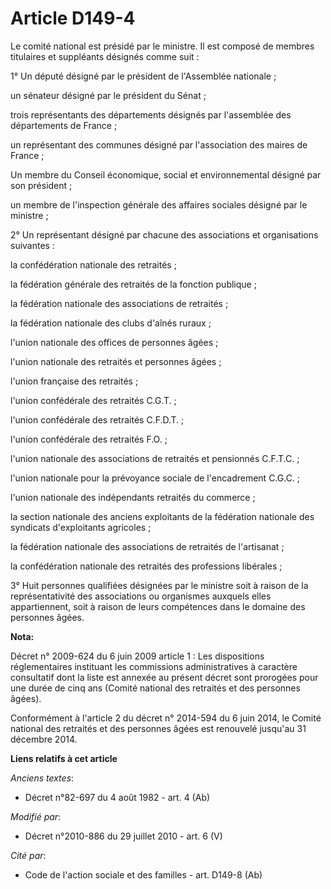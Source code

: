 # Article D149-4

Le comité national est présidé par le ministre. Il est composé de membres titulaires et suppléants désignés comme suit : 

1° Un député désigné par le président de l'Assemblée nationale ; 

un sénateur désigné par le président du Sénat ; 

trois représentants des départements désignés par l'assemblée des départements de France ; 

un représentant des communes désigné par l'association des maires de France ; 

Un membre du   Conseil économique, social et environnemental désigné par son président ; 

un membre de l'inspection générale des affaires sociales désigné par le ministre ; 

2° Un représentant désigné par chacune des associations et organisations suivantes : 

la confédération nationale des retraités ; 

la fédération générale des retraités de la fonction publique ; 

la fédération nationale des associations de retraités ; 

la fédération nationale des clubs d'aînés ruraux ; 

l'union nationale des offices de personnes âgées ; 

l'union nationale des retraités et personnes âgées ; 

l'union française des retraités ; 

l'union confédérale des retraités C.G.T. ; 

l'union confédérale des retraités C.F.D.T. ; 

l'union confédérale des retraités F.O. ; 

l'union nationale des associations de retraités et pensionnés C.F.T.C. ; 

l'union nationale pour la prévoyance sociale de l'encadrement C.G.C. ; 

l'union nationale des indépendants retraités du commerce ; 

la section nationale des anciens exploitants de la fédération nationale des syndicats d'exploitants agricoles ; 

la fédération nationale des associations de retraités de l'artisanat ; 

la confédération nationale des retraités des professions libérales ; 

3° Huit personnes qualifiées désignées par le ministre soit à raison de la représentativité des associations ou organismes
auxquels elles appartiennent, soit à raison de leurs compétences dans le domaine des personnes âgées.

**Nota:**

Décret n° 2009-624 du 6 juin 2009 article 1 : Les dispositions réglementaires instituant les commissions administratives à
caractère consultatif dont la liste est annexée au présent décret sont prorogées pour une durée de cinq ans (Comité national
des retraités et des personnes âgées).

Conformément à l'article 2 du décret n° 2014-594 du 6 juin 2014, le Comité national des retraités et des personnes âgées est
renouvelé jusqu'au 31 décembre 2014.

**Liens relatifs à cet article**

_Anciens textes_:

  - Décret n°82-697 du 4 août 1982 - art. 4 (Ab)

_Modifié par_:

  - Décret n°2010-886 du 29 juillet 2010 - art. 6 (V)

_Cité par_:

  - Code de l'action sociale et des familles - art. D149-8 (Ab)
